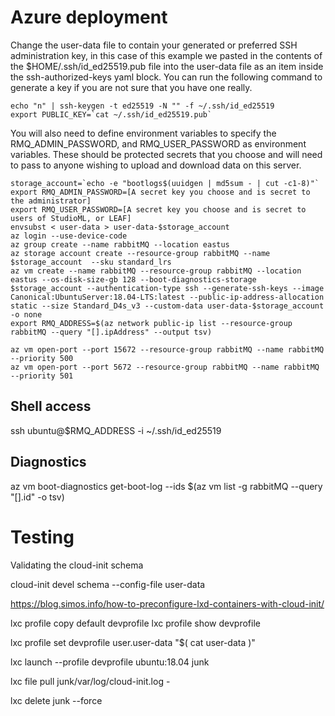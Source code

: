 # Azure deployment

Change the user-data file to contain your generated or preferred SSH administration key, in this case of this example we pasted in the contents of the $HOME/.ssh/id_ed25519.pub file into the user-data file as an item inside the ssh-authorized-keys yaml block.  You can run the following command to generate a key if you are not sure that you have one really.

```shell
echo "n" | ssh-keygen -t ed25519 -N "" -f ~/.ssh/id_ed25519
export PUBLIC_KEY=`cat ~/.ssh/id_ed25519.pub`
```

You will also need to define environment variables to specify the RMQ_ADMIN_PASSWORD, and RMQ_USER_PASSWORD as environment variables.  These should be protected secrets that you choose and will need to pass to anyone wishing to upload and download data on this server.

```shell
storage_account=`echo -e "bootlogs$(uuidgen | md5sum - | cut -c1-8)"`
export RMQ_ADMIN_PASSWORD=[A secret key you choose and is secret to the administrator]
export RMQ_USER_PASSWORD=[A secret key you choose and is secret to users of StudioML, or LEAF]
envsubst < user-data > user-data-$storage_account
az login --use-device-code
az group create --name rabbitMQ --location eastus
az storage account create --resource-group rabbitMQ --name $storage_account  --sku standard_lrs
az vm create --name rabbitMQ --resource-group rabbitMQ --location eastus --os-disk-size-gb 128 --boot-diagnostics-storage $storage_account --authentication-type ssh --generate-ssh-keys --image Canonical:UbuntuServer:18.04-LTS:latest --public-ip-address-allocation static --size Standard_D4s_v3 --custom-data user-data-$storage_account -o none
export RMQ_ADDRESS=$(az network public-ip list --resource-group rabbitMQ --query "[].ipAddress" --output tsv)

az vm open-port --port 15672 --resource-group rabbitMQ --name rabbitMQ --priority 500
az vm open-port --port 5672 --resource-group rabbitMQ --name rabbitMQ --priority 501
```

## Shell access
ssh ubuntu@$RMQ_ADDRESS -i ~/.ssh/id_ed25519

## Diagnostics

az vm boot-diagnostics get-boot-log --ids $(az vm list -g rabbitMQ --query "[].id" -o tsv)

# Testing

Validating the cloud-init schema

cloud-init devel schema --config-file user-data


https://blog.simos.info/how-to-preconfigure-lxd-containers-with-cloud-init/

lxc profile copy default devprofile
lxc profile show devprofile

lxc profile set devprofile user.user-data "$( cat user-data )"

lxc launch --profile devprofile ubuntu:18.04 junk

lxc file pull junk/var/log/cloud-init.log -

lxc delete junk --force

